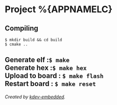 # Project %{APPNAMELC}

## Compiling

```
$ mkdir build && cd build
$ cmake ..
```
Generate elf :```$ make```\
Generate hex :```$ make hex```\
Upload to board : ```$ make flash```\
Restart board : ```$ make reset```
---
###### Created by [kdev-embedded](https://phabricator.kde.org/diffusion/KDEVEMBEDDED).
